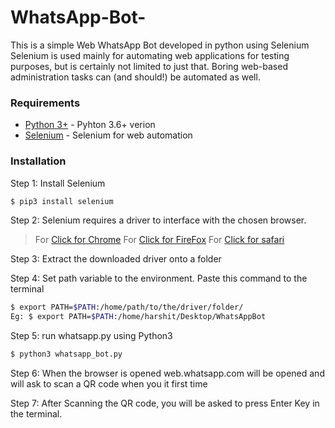 # WhatsApp-Bot-

This is a simple Web WhatsApp Bot developed in python using Selenium 
Selenium is used mainly for automating web applications for testing purposes, but is certainly not limited to just that. Boring web-based administration tasks can (and should!) be automated as well.

### Requirements

* [Python 3+](https://www.python.org/download/releases/3.0/?) - Pyhton 3.6+ verion
* [Selenium](https://github.com/SeleniumHQ/selenium) - Selenium for web automation


### Installation

Step 1: Install Selenium 
```sh
$ pip3 install selenium
```

Step 2: Selenium requires a driver to interface with the chosen browser.
> For [Click for Chrome](https://sites.google.com/a/chromium.org/chromedriver/downloads)
> For [Click for FireFox](https://github.com/mozilla/geckodriver/releases)
> For [Click for safari](https://webkit.org/blog/6900/webdriver-support-in-safari-10)

Step 3: Extract the downloaded driver onto a folder

Step 4: Set path variable to the environment. Paste this command to the terminal
```sh
$ export PATH=$PATH:/home/path/to/the/driver/folder/
Eg: $ export PATH=$PATH:/home/harshit/Desktop/WhatsAppBot
```
Step 5: run whatsapp.py using Python3
```sh
$ python3 whatsapp_bot.py
```
Step 6: When the browser is opened web.whatsapp.com will be opened and will ask to scan a QR code when you it first time

Step 7: After Scanning the QR code, you will be asked to press Enter Key in the terminal.
